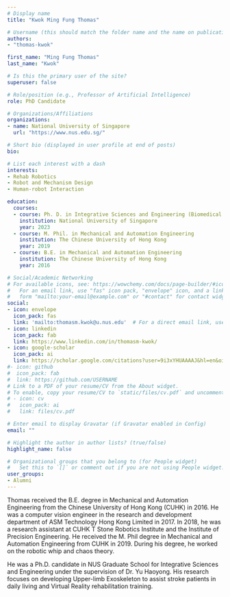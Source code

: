 ```yaml
---
# Display name
title: "Kwok Ming Fung Thomas"

# Username (this should match the folder name and the name on publications)
authors:
- "thomas-kwok"

first_name: "Ming Fung Thomas"
last_name: "Kwok"

# Is this the primary user of the site?
superuser: false

# Role/position (e.g., Professor of Artificial Intelligence)
role: PhD Candidate

# Organizations/Affiliations
organizations:
- name: National University of Singapore
  url: "https://www.nus.edu.sg/"

# Short bio (displayed in user profile at end of posts)
bio: 

# List each interest with a dash
interests:
- Rehab Robotics
- Robot and Mechanism Design
- Human-robot Interaction

education:
  courses:
  - course: Ph. D. in Integrative Sciences and Engineering (Biomedical Engineering)
    institution: National University of Singapore
    year: 2023
  - course: M. Phil. in Mechanical and Automation Engineering
    institution: The Chinese University of Hong Kong
    year: 2019
  - course: B.E. in Mechanical and Automation Engineering
    institution: The Chinese University of Hong Kong
    year: 2016

# Social/Academic Networking
# For available icons, see: https://wowchemy.com/docs/page-builder/#icons
#   For an email link, use "fas" icon pack, "envelope" icon, and a link in the
#   form "mailto:your-email@example.com" or "#contact" for contact widget.
social:
- icon: envelope
  icon_pack: fas
  link: 'mailto:thomasm.kwok@u.nus.edu'  # For a direct email link, use "mailto:test@example.org".
- icon: linkedin
  icon_pack: fab
  link: https://www.linkedin.com/in/thomasm-kwok/
- icon: google-scholar
  icon_pack: ai
  link: https://scholar.google.com/citations?user=9i3xYHUAAAAJ&hl=en&oi=sra
#- icon: github
#  icon_pack: fab
#  link: https://github.com/USERNAME
# Link to a PDF of your resume/CV from the About widget.
# To enable, copy your resume/CV to `static/files/cv.pdf` and uncomment the lines below.
# - icon: cv
#   icon_pack: ai
#   link: files/cv.pdf

# Enter email to display Gravatar (if Gravatar enabled in Config)
email: ""

# Highlight the author in author lists? (true/false)
highlight_name: false

# Organizational groups that you belong to (for People widget)
#   Set this to `[]` or comment out if you are not using People widget.
user_groups:
- Alumni
---
```


Thomas received the B.E. degree in Mechanical and Automation Engineering from the Chinese University of Hong Kong (CUHK) in 2016. He was a computer vision engineer in the research and development department of ASM Technology Hong Kong Limited in 2017. In 2018, he was a research assistant at CUHK T Stone Robotics Institute and the Institute of Precision Engineering. He received the M. Phil degree in Mechanical and Automation Engineering from CUHK in 2019. During his degree, he worked on the robotic whip and chaos theory.
 
He was a Ph.D. candidate in NUS Graduate School for Integrative Sciences and Engineering under the supervision of Dr. Yu Haoyong. His research focuses on developing Upper-limb Exoskeleton to assist stroke patients in daily living and Virtual Reality rehabilitation training.
